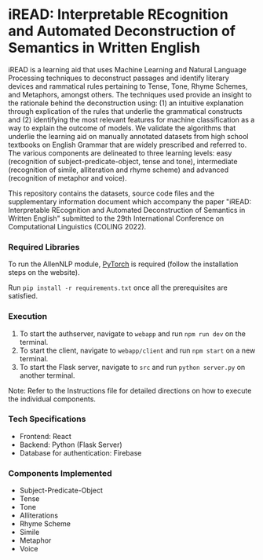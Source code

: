 # iREAD: Interpretable REcognition and Automated Deconstruction of Semantics in Written English

iREAD is a learning aid that uses Machine Learning and Natural Language Processing techniques to deconstruct passages and identify literary devices and rammatical rules pertaining to Tense, Tone, Rhyme Schemes, and Metaphors, amongst others. The techniques used provide an insight to the rationale behind the deconstruction using: (1) an intuitive explanation through explication of the rules that underlie the grammatical constructs and (2) identifying the most relevant features for machine classification as a way to explain the outcome of models. We validate the algorithms that underlie the learning aid on manually annotated datasets from high school textbooks on English Grammar that are widely prescribed and referred to. The various components are delineated to three learning levels: easy (recognition of subject-predicate-object, tense and tone), intermediate (recognition of simile, alliteration and rhyme scheme) and advanced (recognition of metaphor and voice).

This repository contains the datasets, source code files and the supplementary information document which accompany the paper "iREAD: Interpretable REcognition and Automated Deconstruction of Semantics in Written English" submitted to the 29th International Conference on Computational Linguistics (COLING 2022).

### Required Libraries
To run the AllenNLP module, [PyTorch](https://pytorch.org/) is required (follow the installation steps on the website).

Run ```pip install -r requirements.txt``` once all the prerequisites are satisfied.

### Execution
1. To start the authserver, navigate to ```webapp``` and run ```npm run dev``` on the terminal.
2. To start the client, navigate to ```webapp/client``` and run ```npm start``` on a new terminal.
3. To start the Flask server, navigate to ```src``` and run ```python server.py``` on another terminal.

Note: Refer to the Instructions file for detailed directions on how to execute the individual components.

### Tech Specifications
- Frontend: React
- Backend: Python (Flask Server)
- Database for authentication: Firebase

### Components Implemented
- Subject-Predicate-Object
- Tense
- Tone
- Alliterations
- Rhyme Scheme
- Simile
- Metaphor
- Voice


